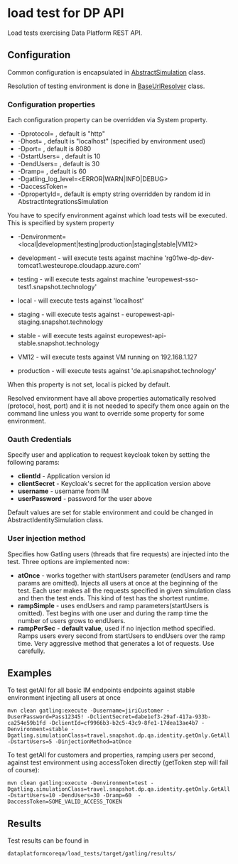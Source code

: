 load test for DP API
=========================

Load tests exercising Data Platform REST API.

## Configuration
 
 Common configuration is encapsulated in 
 [AbstractSimulation](src/test/scala/travel/snapshot/dp/qa/AbstractSimulation.scala) class.
 
 Resolution of testing environment is done in
 [BaseUrlResolver](src/test/scala/travel/snapshot/dp/qa/utils/BaseUrlResolver) class.
  
### Configuration properties
  Each configuration property can be overridden via System property.
  
  * -Dprotocol=<protocol to be used for communication with testing server> , default is "http" 
  * -Dhost=<testing server hostname> , default is "localhost" (specified by environment used)
  * -Dport=<port on testing server where the rest api is running> , default is 8080
  * -DstartUsers=<initial number of users used> , default is 10
  * -DendUsers=<final number of users used for load> , default is 30
  * -Dramp=<time in second how long to run test and increase number of  user from start to end number> , default is 60
  * -Dgatling_log_level=<ERROR|WARN|INFO|DEBUG>
  * -DaccessToken=<access token for requests>
  * -DpropertyId=<ID of property used for integrations tests>, default is empty string overridden by random id in AbstractIntegrationsSimulation
  
  You have to specify environment against which load tests will be executed. This is specified by system property
  
  * -Denvironment=<local|development|testing|production|staging|stable|VM12>
  
  * development - will execute tests against machine 'rg01we-dp-dev-tomcat1.westeurope.cloudapp.azure.com'
  * testing - will execute tests against machine 'europewest-sso-test1.snapshot.technology'
  * local - will execute tests against 'localhost'
  * staging - will execute tests against - europewest-api-staging.snapshot.technology
  * stable - will execute tests against europewest-api-stable.snapshot.technology
  * VM12 - will execute tests against VM running on 192.168.1.127
  * production - will execute tests against 'de.api.snapshot.technology'
  
  When this property is not set, local is picked by default.
  
  Resolved environment have all above properties automatically resolved (protocol, host, port) and it is not needed
  to specify them once again on the command line unless you want to override some property for some environment.
  
  ### Oauth Credentials
  Specify user and application to request keycloak token by setting the following params:
  
  * **clientId** - Application version id
  * **clientSecret** - Keycloak's secret for the application version above
  * **username** - username from IM
  * **userPassword** - password for the user above
  
  Default values are set for stable environment and could be changed in AbstractIdentitySimulation class.
  
  ### User injection method
  Specifies how Gatling users (threads that fire requests) are injected into the test. Three options are implemented now:
  
  * **atOnce** - works together with startUsers parameter (endUsers and ramp params are omitted). Injects all users at once at the beginning of the test. Each user
  makes all the requests specified in given simulation class and then the test ends. This kind of test has the shortest runtime.
  * **rampSimple** - uses endUsers and ramp parameters(startUsers is omitted). Test begins with one user and during the ramp time the number of users
  grows to endUsers. 
  * **rampPerSec** - **default value**, used if no injection method specified. Ramps users every second from startUsers to endUsers
  over the ramp time. Very aggressive method that generates a lot of requests. Use carefully.

## Examples

To test getAll for all basic IM endpoints endpoints against stable environment injecting all users at once


    mvn clean gatling:execute -Dusername=jiriCustomer -DuserPassword=Pass12345! -DclientSecret=dabe1ef3-29af-417a-933b-ca254e59b1fd -DclientId=cf9966b3-b2c5-43c9-8fe1-17dea13ae4b7 -Denvironment=stable -Dgatling.simulationClass=travel.snapshot.dp.qa.identity.getOnly.GetAll -DstartUsers=5 -DinjectionMethod=atOnce


To test getAll for customers and properties, ramping users per second, against test environment using accessToken directly (getToken step will fail of course):

    mvn clean gatling:execute -Denvironment=test -Dgatling.simulationClass=travel.snapshot.dp.qa.identity.getOnly.GetAll -DstartUsers=10 -DendUsers=30 -Dramp=60  -DaccessToken=SOME_VALID_ACCESS_TOKEN
    
 ## Results
 Test results can be found in
 
    dataplatformcoreqa/load_tests/target/gatling/results/



